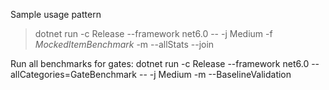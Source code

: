 ﻿Sample usage pattern 

> dotnet run -c Release --framework net6.0 -- -j Medium -f *MockedItemBenchmark* -m --allStats --join

Run all benchmarks for gates:
dotnet run -c Release --framework net6.0 --allCategories=GateBenchmark -- -j Medium  -m  --BaselineValidation